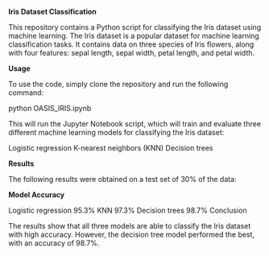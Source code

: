 **Iris Dataset Classification**

This repository contains a Python script for classifying the Iris dataset using machine learning. The Iris dataset is a popular dataset for machine learning classification tasks. It contains data on three species of Iris flowers, along with four features: sepal length, sepal width, petal length, and petal width.

**Usage**

To use the code, simply clone the repository and run the following command:

python OASIS_IRIS.ipynb

This will run the Jupyter Notebook script, which will train and evaluate three different machine learning models for classifying the Iris dataset:

Logistic regression
K-nearest neighbors (KNN)
Decision trees

**Results**

The following results were obtained on a test set of 30% of the data:

**Model	Accuracy**

Logistic regression	95.3%
KNN	97.3%
Decision trees	98.7%
Conclusion

The results show that all three models are able to classify the Iris dataset with high accuracy. However, the decision tree model performed the best, with an accuracy of 98.7%.

